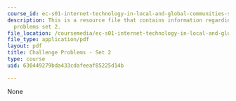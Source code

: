 ```yaml
---
course_id: ec-s01-internet-technology-in-local-and-global-communities-spring-2005-summer-2005
description: This is a resource file that contains information regarding challenge
  problems set 2.
file_location: /coursemedia/ec-s01-internet-technology-in-local-and-global-communities-spring-2005-summer-2005/630449279bda433cdafeeaf85225d14b_MITEC_S01S05_chal_prob2.pdf
file_type: application/pdf
layout: pdf
title: Challenge Problems - Set 2
type: course
uid: 630449279bda433cdafeeaf85225d14b

---
```

None